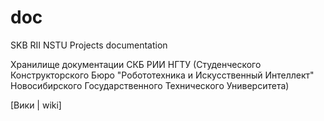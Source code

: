 doc
===

SKB RII NSTU Projects documentation

Хранилище документации СКБ РИИ НГТУ (Студенческого Конструкторского Бюро "Робототехника и Искусственный Интеллект" Новосибирского Государственного Технического Университета)

[Вики | wiki]
